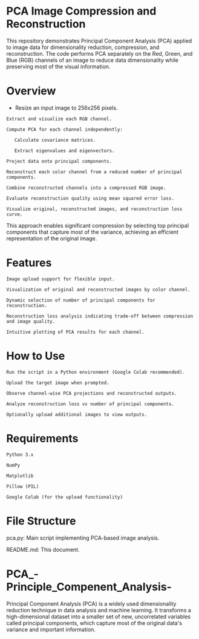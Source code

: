 # PCA Image Compression and Reconstruction
This repository demonstrates Principal Component Analysis (PCA) applied to image data for dimensionality reduction, compression, and reconstruction. The code performs PCA separately on the Red, Green, and Blue (RGB) channels of an image to reduce data dimensionality while preserving most of the visual information.

# Overview

   * Resize an input image to 256x256 pixels.

    Extract and visualize each RGB channel.

    Compute PCA for each channel independently:

       Calculate covariance matrices.

       Extract eigenvalues and eigenvectors.

    Project data onto principal components.

    Reconstruct each color channel from a reduced number of principal components.

    Combine reconstructed channels into a compressed RGB image.

    Evaluate reconstruction quality using mean squared error loss.

    Visualize original, reconstructed images, and reconstruction loss curve.

This approach enables significant compression by selecting top principal components that capture most of the variance, achieving an efficient representation of the original image.

# Features
             
    Image upload support for flexible input.

    Visualization of original and reconstructed images by color channel.

    Dynamic selection of number of principal components for reconstruction.

    Reconstruction loss analysis indicating trade-off between compression and image quality.

    Intuitive plotting of PCA results for each channel.

# How to Use
     
    Run the script in a Python environment (Google Colab recommended).

    Upload the target image when prompted.

    Observe channel-wise PCA projections and reconstructed outputs.

    Analyze reconstruction loss vs number of principal components.

    Optionally upload additional images to view outputs.

# Requirements

    Python 3.x

    NumPy

    Matplotlib

    Pillow (PIL)

    Google Colab (for the upload functionality)

# File Structure

pca.py: Main script implementing PCA-based image analysis.

README.md: This document.


# PCA_-Principle_Compenent_Analysis-
Principal Component Analysis (PCA) is a widely used dimensionality reduction technique in data analysis and machine learning. It transforms a high-dimensional dataset into a smaller set of new, uncorrelated variables called principal components, which capture most of the original data's variance and important information.  
